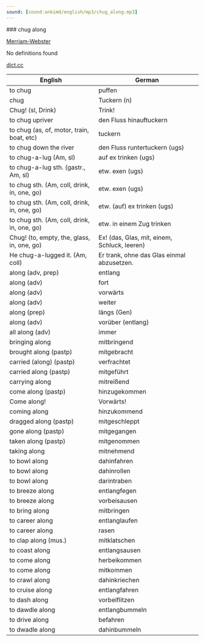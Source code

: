 ```yaml
---
sound: [sound:ankimd/english/mp3/chug_along.mp3]
---
```


\### chug along

[Merriam-Webster](https://www.merriam-webster.com/dictionary/chug+along)

No definitions found

[dict.cc](https://www.dict.cc/chug+along)

| English        | German       |
| -------------- | ------------ |
| to chug | puffen |
| chug | Tuckern (n) |
| Chug! (sl, Drink) | Trink! |
| to chug upriver | den Fluss hinauftuckern |
| to chug (as, of, motor, train, boat, etc) | tuckern |
| to chug down the river | den Fluss runtertuckern (ugs) |
| to chug-a-lug (Am, sl) | auf ex trinken (ugs) |
| to chug-a-lug sth. (gastr., Am, sl) | etw. exen (ugs) |
| to chug sth. (Am, coll, drink, in, one, go) | etw. exen (ugs) |
| to chug sth. (Am, coll, drink, in, one, go) | etw. (auf) ex trinken (ugs) |
| to chug sth. (Am, coll, drink, in, one, go) | etw. in einem Zug trinken |
| Chug! (to, empty, the, glass, in, one, go) | Ex! (das, Glas, mit, einem, Schluck, leeren) |
| He chug-a-lugged it. (Am, coll) | Er trank, ohne das Glas einmal abzusetzen. |
| along (adv, prep) | entlang |
| along (adv) | fort |
| along (adv) | vorwärts |
| along (adv) | weiter |
| along (prep) | längs (Gen) |
| along (adv) | vorüber (entlang) |
| all along (adv) | immer |
| bringing along | mitbringend |
| brought along (pastp) | mitgebracht |
| carried (along) (pastp) | verfrachtet |
| carried along (pastp) | mitgeführt |
| carrying along | mitreißend |
| come along (pastp) | hinzugekommen |
| Come along! | Vorwärts! |
| coming along | hinzukommend |
| dragged along (pastp) | mitgeschleppt |
| gone along (pastp) | mitgegangen |
| taken along (pastp) | mitgenommen |
| taking along | mitnehmend |
| to bowl along | dahinfahren |
| to bowl along | dahinrollen |
| to bowl along | darintraben |
| to breeze along | entlangfegen |
| to breeze along | vorbeisausen |
| to bring along | mitbringen |
| to career along | entlanglaufen |
| to career along | rasen |
| to clap along (mus.) | mitklatschen |
| to coast along | entlangsausen |
| to come along | herbeikommen |
| to come along | mitkommen |
| to crawl along | dahinkriechen |
| to cruise along | entlangfahren |
| to dash along | vorbeiflitzen |
| to dawdle along | entlangbummeln |
| to drive along | befahren |
| to dwadle along | dahinbummeln |
